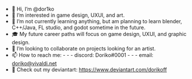 - 👋 Hi, I’m @dor1ko
- 👀 I’m interested in game design, UXUI, and art.
- 🌱 I’m not currently learning anything, but am planning to learn blender, C++/Java, FL studio, and godot sometime in the future.
- 🎓 My future career paths will focus on game design, UXUI, and graphic design.
- 💞️ I’m looking to collaborate on projects looking for an artist.
- 📫 How to reach me: - - - discord: Doriko#0001 - - - email: doriko@vivaldi.net
- 🎨 Check out my deviantart: https://www.deviantart.com/dorikoff
